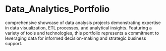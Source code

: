 # Data_Analytics_Portfolio
 comprehensive showcase of data analysis projects demonstrating expertise in data visualization, ETL processes, and analytical insights. Featuring a variety of tools and technologies, this portfolio represents a commitment to leveraging data for informed decision-making and strategic business support.
